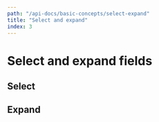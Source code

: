 ```yaml
---
path: "/api-docs/basic-concepts/select-expand"
title: "Select and expand"
index: 3
---
```


# Select and expand fields

## Select

## Expand
